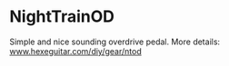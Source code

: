 # NightTrainOD
Simple and nice sounding overdrive pedal.
More details: www.hexeguitar.com/diy/gear/ntod
